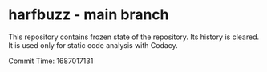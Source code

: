 # harfbuzz - main branch

This repository contains frozen state of the repository.
Its history is cleared. It is used only for static code
analysis with Codacy.

Commit Time: 1687017131